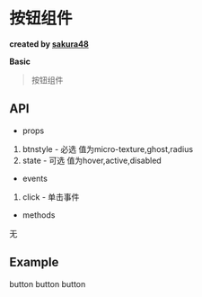 # 按钮组件

**created by [sakura48](https://github.com/sakura48)**

**Basic**

> 按钮组件

## API

* props

1. btnstyle - 必选 值为micro-texture,ghost,radius
2. state - 可选 值为hover,active,disabled

* events

1. click - 单击事件

* methods

无

## Example

<btn btnstyle="ghost">
  button
</btn>
<btn btnstyle="micro-texture" state="disabled">
  button
</btn>
<btn btnstyle="micro-texture" @click="dosomething">
  button
</btn>
